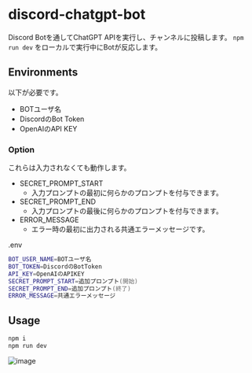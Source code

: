 # discord-chatgpt-bot

Discord Botを通してChatGPT APIを実行し、チャンネルに投稿します。
`npm run dev` をローカルで実行中にBotが反応します。

## Environments

以下が必要です。

- BOTユーザ名
- DiscordのBot Token
- OpenAIのAPI KEY

### Option

これらは入力されなくても動作します。

- SECRET_PROMPT_START
  - 入力プロンプトの最初に何らかのプロンプトを付与できます。
- SECRET_PROMPT_END
  - 入力プロンプトの最後に何らかのプロンプトを付与できます。
- ERROR_MESSAGE
  - エラー時の最初に出力される共通エラーメッセージです。

.env

```zsh
BOT_USER_NAME=BOTユーザ名
BOT_TOKEN=DiscordのBotToken
API_KEY=OpenAIのAPIKEY
SECRET_PROMPT_START=追加プロンプト(開始)
SECRET_PROMPT_END=追加プロンプト(終了)
ERROR_MESSAGE=共通エラーメッセージ
```

## Usage

```zsh
npm i
npm run dev
```

![image](https://user-images.githubusercontent.com/18649842/224736640-b6541a04-a1f4-4c4a-811a-620e44028868.png)
